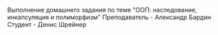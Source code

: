 Выполнение домашнего задания по теме "ООП: наследование, инкапсуляция и полиморфизм"
Преподаватель - Александр Бардин
Студент - Денис Шрейнер
